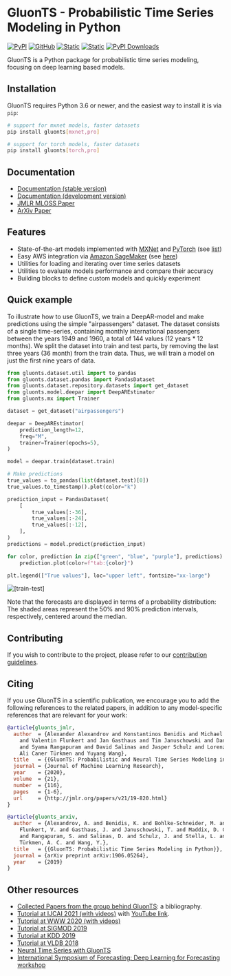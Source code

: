 # GluonTS - Probabilistic Time Series Modeling in Python

[stable docs url]: https://ts.gluon.ai/
[development docs url]: https://ts.gluon.ai/dev/index.html

[![PyPI](https://img.shields.io/pypi/v/gluonts.svg?style=flat-square)](https://pypi.org/project/gluonts/)
[![GitHub](https://img.shields.io/github/license/awslabs/gluon-ts.svg?style=flat-square)](./LICENSE)
[![Static](https://img.shields.io/static/v1?label=docs&message=stable&color=blue&style=flat-square)][stable docs url]
[![Static](https://img.shields.io/static/v1?label=docs&message=dev&color=blue&style=flat-square)][development docs url]
[![PyPI Downloads](https://pepy.tech/badge/gluonts)](https://pypi.org/project/gluonts/)

GluonTS is a Python package for probabilistic time series modeling, focusing on deep learning based models.


## Installation

GluonTS requires Python 3.6 or newer, and the easiest way to install it is via `pip`:

```bash
# support for mxnet models, faster datasets
pip install gluonts[mxnet,pro]  

# support for torch models, faster datasets
pip install gluonts[torch,pro]
```


## Documentation

* [Documentation (stable version)][stable docs url]
* [Documentation (development version)][development docs url]
* [JMLR MLOSS Paper](http://www.jmlr.org/papers/v21/19-820.html)
* [ArXiv Paper](https://arxiv.org/abs/1906.05264)

## Features

* State-of-the-art models implemented with [MXNet](https://mxnet.incubator.apache.org/) and [PyTorch](https://pytorch.org/) (see [list](/blob/dev/docs/docs/getting_started/models.md))
* Easy AWS integration via [Amazon SageMaker](https://aws.amazon.com/de/sagemaker/) (see [here](#running-on-amazon-sagemaker))
* Utilities for loading and iterating over time series datasets
* Utilities to evaluate models performance and compare their accuracy
* Building blocks to define custom models and quickly experiment



## Quick example

To illustrate how to use GluonTS, we train a DeepAR-model and make predictions
using the simple "airpassengers" dataset. The dataset consists of a single
time-series, containing monthly international passengers between the years
1949 and 1960, a total of 144 values (12 years * 12 months). We split the
dataset into train and test parts, by removing the last three years (36 month)
from the train data. Thus, we will train a model on just the first nine years
of data.


```py
from gluonts.dataset.util import to_pandas
from gluonts.dataset.pandas import PandasDataset
from gluonts.dataset.repository.datasets import get_dataset
from gluonts.model.deepar import DeepAREstimator
from gluonts.mx import Trainer

dataset = get_dataset("airpassengers")

deepar = DeepAREstimator(
    prediction_length=12,
    freq="M",
    trainer=Trainer(epochs=5),
)

model = deepar.train(dataset.train)

# Make predictions
true_values = to_pandas(list(dataset.test)[0])
true_values.to_timestamp().plot(color="k")

prediction_input = PandasDataset(
    [
        true_values[:-36],
        true_values[:-24],
        true_values[:-12],
    ],
)
predictions = model.predict(prediction_input)

for color, prediction in zip(["green", "blue", "purple"], predictions):
    prediction.plot(color=f"tab:{color}")

plt.legend(["True values"], loc="upper left", fontsize="xx-large")
```

![[train-test]](https://d2kv9n23y3w0pn.cloudfront.net/static/README/forecasts.png)


Note that the forecasts are displayed in terms of a probability distribution:
The shaded areas represent the 50% and 90% prediction intervals, respectively,
centered around the median.

## Contributing

If you wish to contribute to the project, please refer to our
[contribution guidelines](https://github.com/awslabs/gluon-ts/tree/dev/CONTRIBUTING.md).

## Citing

If you use GluonTS in a scientific publication, we encourage you to add the following references to the related papers,
in addition to any model-specific references that are relevant for your work:

```bibtex
@article{gluonts_jmlr,
  author  = {Alexander Alexandrov and Konstantinos Benidis and Michael Bohlke-Schneider
    and Valentin Flunkert and Jan Gasthaus and Tim Januschowski and Danielle C. Maddix
    and Syama Rangapuram and David Salinas and Jasper Schulz and Lorenzo Stella and
    Ali Caner Türkmen and Yuyang Wang},
  title   = {{GluonTS: Probabilistic and Neural Time Series Modeling in Python}},
  journal = {Journal of Machine Learning Research},
  year    = {2020},
  volume  = {21},
  number  = {116},
  pages   = {1-6},
  url     = {http://jmlr.org/papers/v21/19-820.html}
}
```

```bibtex
@article{gluonts_arxiv,
  author  = {Alexandrov, A. and Benidis, K. and Bohlke-Schneider, M. and
    Flunkert, V. and Gasthaus, J. and Januschowski, T. and Maddix, D. C.
    and Rangapuram, S. and Salinas, D. and Schulz, J. and Stella, L. and
    Türkmen, A. C. and Wang, Y.},
  title   = {{GluonTS: Probabilistic Time Series Modeling in Python}},
  journal = {arXiv preprint arXiv:1906.05264},
  year    = {2019}
}
```

## Other resources

* [Collected Papers from the group behind GluonTS](https://github.com/awslabs/gluon-ts/tree/dev/REFERENCES.md): a bibliography.
* [Tutorial at IJCAI 2021 (with videos)](https://lovvge.github.io/Forecasting-Tutorial-IJCAI-2021/) with [YouTube link](https://youtu.be/AB3I9pdT46c). 
* [Tutorial at WWW 2020 (with videos)](https://lovvge.github.io/Forecasting-Tutorial-WWW-2020/)
* [Tutorial at SIGMOD 2019](https://lovvge.github.io/Forecasting-Tutorials/SIGMOD-2019/)
* [Tutorial at KDD 2019](https://lovvge.github.io/Forecasting-Tutorial-KDD-2019/)
* [Tutorial at VLDB 2018](https://lovvge.github.io/Forecasting-Tutorial-VLDB-2018/)
* [Neural Time Series with GluonTS](https://youtu.be/beEJMIt9xJ8)
* [International Symposium of Forecasting: Deep Learning for Forecasting workshop](https://lostella.github.io/ISF-2020-Deep-Learning-Workshop/)
